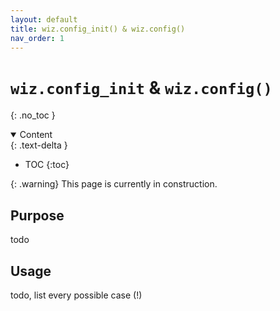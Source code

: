 ```yaml
---
layout: default
title: wiz.config_init() & wiz.config()
nav_order: 1
---
```


# `wiz.config_init` & `wiz.config()`
{: .no_toc }

<details open markdown="block">
  <summary>
    Content
  </summary>
  {: .text-delta }

- TOC
{:toc}

</details>

{: .warning}
This page is currently in construction.


## Purpose

todo

## Usage

todo, list every possible case (!)
